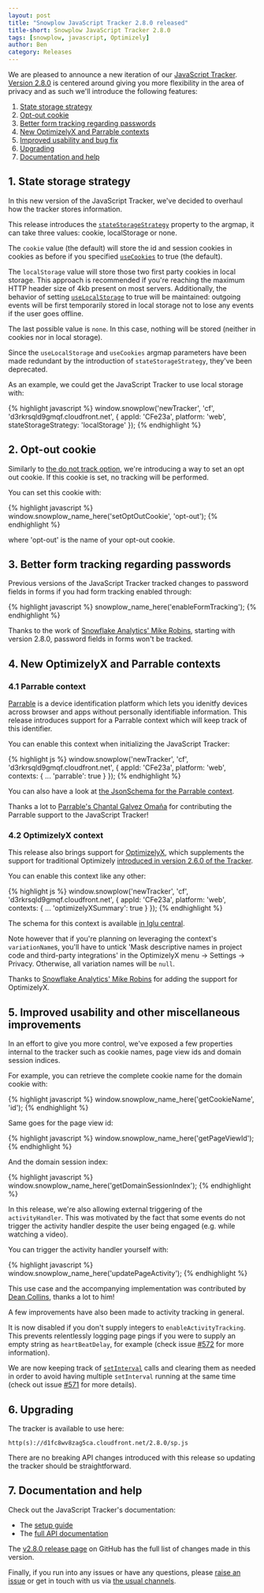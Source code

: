 ```yaml
---
layout: post
title: "Snowplow JavaScript Tracker 2.8.0 released"
title-short: Snowplow JavaScript Tracker 2.8.0
tags: [snowplow, javascript, Optimizely]
author: Ben
category: Releases
---
```


We are pleased to announce a new iteration of our
[JavaScript Tracker][js-tracker]. [Version 2.8.0][2.8.0-tag] is centered around
giving you more flexibility in the area of privacy and as such we'll
introduce the following features:

1. [State storage strategy](
/blog/2017/04/10/snowplow-javascript-tracker-2.8.0-released/#storage-strategy)
2. [Opt-out cookie](
/blog/2017/04/10/snowplow-javascript-tracker-2.8.0-released/#opt-out)
3. [Better form tracking regarding passwords](
/blog/2017/04/10/snowplow-javascript-tracker-2.8.0-release/#passwords)
4. [New OptimizelyX and Parrable contexts](
/blog/2017/04/10/snowplow-javascript-tracker-2.8.0-released/#contexts)
5. [Improved usability and bug fix](
/blog/2017/04/10/snowplow-javascript-tracker-2.8.0-released/#usage)
6. [Upgrading](
/blog/2017/04/10/snowplow-javascript-tracker-2.8.0-released/#upgrade)
7. [Documentation and help](
/blog/2017/04/10/snowplow-javascript-tracker-2.8.0-released/#doc)

<!--more-->

<h2 id="storage-strategy">1. State storage strategy</h2>

In this new version of the JavaScript Tracker, we've decided to overhaul how
the tracker stores information.

This release introduces the [`stateStorageStrategy`][sss] property to the
argmap, it can take three values: cookie, localStorage or none.

The `cookie` value (the default) will store the id and session cookies in
cookies as before if you specified [`useCookies`][uc] to true (the default).

The `localStorage` value will store those two first party cookies in local
storage. This approach is recommended if you're reaching the maximum HTTP
header size of 4kb present on most servers. Additionally, the behavior of
setting [`useLocalStorage`][uls] to true will be maintained: outgoing events
will be first temporarily stored in local storage not to lose any events if the
user goes offline.

The last possible value is `none`. In this case, nothing will be stored (neither
in cookies nor in local storage).

Since the `useLocalStorage` and `useCookies` argmap parameters have been made
redundant by the introduction of `stateStorageStrategy`, they've been
deprecated.

As an example, we could get the JavaScript Tracker to use local storage with:

{% highlight javascript %}
window.snowplow('newTracker', 'cf', 'd3rkrsqld9gmqf.cloudfront.net', {
  appId: 'CFe23a',
  platform: 'web',
  stateStorageStrategy: 'localStorage'
});
{% endhighlight %}

<h2 id="opt-out">2. Opt-out cookie</h2>

Similarly to [the do not track option][dnt], we're introducing a way to set an
opt out cookie. If this cookie is set, no tracking will be performed.

You can set this cookie with:

{% highlight javascript %}
window.snowplow_name_here('setOptOutCookie', 'opt-out');
{% endhighlight %}

where 'opt-out' is the name of your opt-out cookie.

<h2 id="passwords">3. Better form tracking regarding passwords</h2>

Previous versions of the JavaScript Tracker tracked changes to password fields
in forms if you had form tracking enabled through:

{% highlight javascript %}
snowplow_name_here('enableFormTracking');
{% endhighlight %}

Thanks to the work of [Snowflake Analytics' Mike Robins][mike], starting with
version 2.8.0, password fields in forms won't be tracked.

<h2 id="contexts">4. New OptimizelyX and Parrable contexts</h2>

<h3 id="parrable">4.1 Parrable context</h3>

[Parrable](https://www.parrable.com/) is a device identification platform which
lets you idenitfy devices across browser and apps without personally
identifiable information. This release introduces support for a Parrable context
which will keep track of this identifier.

You can enable this context when initializing the JavaScript Tracker:

{% highlight js %}
window.snowplow('newTracker', 'cf', 'd3rkrsqld9gmqf.cloudfront.net', {
  appId: 'CFe23a',
  platform: 'web',
  contexts: {
    ...
    'parrable': true
  }
});
{% endhighlight %}

You can also have a look at
[the JsonSchema for the Parrable context][parrable-context].

Thanks a lot to [Parrable's Chantal Galvez Omaña][chantal] for contributing the
Parrable support to the JavaScript Tracker!

<h3 id="optimizelyx">4.2 OptimizelyX context</h3>

This release also brings support for [OptimizelyX](
https://www.optimizely.com/products/developers/), which supplements the
support for traditional Optimizely
[introduced in version 2.6.0 of the Tracker](
/blog/2016/03/03/snowplow-javascript-tracker-2.6.0-released-with-optimizely-and-augur-integration/#optimizely-integration).

You can enable this context like any other:

{% highlight js %}
window.snowplow('newTracker', 'cf', 'd3rkrsqld9gmqf.cloudfront.net', {
  appId: 'CFe23a',
  platform: 'web',
  contexts: {
    ...
    'optimizelyXSummary': true
  }
});
{% endhighlight %}

The schema for this context is available [in Iglu central][optimizelyx-context].

Note however that if you're planning on leveraging the context's
`variationName`s, you'll have to untick 'Mask descriptive names in project code
and third-party integrations' in the OptimizelyX menu -> Settings -> Privacy.
Otherwise, all variation names will be `null`.

Thanks to [Snowflake Analytics' Mike Robins][mike] for adding the support for
OptimizelyX.

<h2 id="usage">5. Improved usability and other miscellaneous improvements</h2>

In an effort to give you more control, we've exposed a few properties internal
to the tracker such as cookie names, page view ids and domain session indices.

For example, you can retrieve the complete cookie name for the domain cookie
with:

{% highlight javascript %}
window.snowplow_name_here('getCookieName', 'id');
{% endhighlight %}

Same goes for the page view id:

{% highlight javascript %}
window.snowplow_name_here('getPageViewId');
{% endhighlight %}

And the domain session index:

{% highlight javascript %}
window.snowplow_name_here('getDomainSessionIndex');
{% endhighlight %}

In this release, we're also allowing external triggering of the
`activityHandler`. This was motivated by the fact that some events do not
trigger the activity handler despite the user being engaged (e.g. while watching
a video).

You can trigger the activity handler yourself with:

{% highlight javascript %}
window.snowplow_name_here('updatePageActivity');
{% endhighlight %}

This use case and the accompanying implementation was contributed by
[Dean Collins][dean], thanks a lot to him!

A few improvements have also been made to activity tracking in general.

It is now disabled if you don't supply integers to `enableActivityTracking`.
This prevents relentlessly logging page pings if you were to supply an empty
string as `heartBeatDelay`, for example (check issue [#572][572] for more
information).

We are now keeping track of [`setInterval`][set-interval] calls and clearing
them as needed in order to avoid having multiple `setInterval` running at the
same time (check out issue [#571][571] for more details).

<h2 id="upgrade">6. Upgrading</h2>

The tracker is available to use here:

```
http(s)://d1fc8wv8zag5ca.cloudfront.net/2.8.0/sp.js
```

There are no breaking API changes introduced with this release so updating the
tracker should be straightforward.

<h2 id="doc">7. Documentation and help</h2>

Check out the JavaScript Tracker's documentation:

* The [setup guide][setup]
* The [full API documentation][docs]

The [v2.8.0 release page][2.8.0-tag] on GitHub has the full list of changes made
in this version.

Finally, if you run into any issues or have any questions, please
[raise an issue][issues] or get in touch with us via [the usual channels][talk].

[js-tracker]: https://github.com/snowplow/snowplow-javascript-tracker
[2.8.0-tag]: https://github.com/snowplow/snowplow-javascript-tracker/releases/tag/2.8.0
[setup]: https://github.com/snowplow/snowplow/wiki/Javascript-tracker-setup
[issues]: https://github.com/snowplow/snowplow-javascript-tracker/issues
[talk]: https://github.com/snowplow/snowplow/wiki/Talk-to-us
[docs]: https://github.com/snowplow/snowplow/wiki/1-General-parameters-for-the-Javascript-tracker
[dnt]: https://github.com/snowplow/snowplow/wiki/1-General-parameters-for-the-Javascript-tracker#respect-do-not-track
[parrable-context]: https://raw.githubusercontent.com/snowplow/iglu-central/master/schemas/com.parrable/encrypted_payload/jsonschema/1-0-0
[optimizelyx-context]: https://raw.githubusercontent.com/snowplow/iglu-central/master/schemas/com.optimizely/optimizelyx_summary/jsonschema/1-0-0
[chantal]: https://github.com/chantalgo
[mike]: https://github.com/miike
[dean]: https://github.com/lookaflyingdonkey
[uls]: https://github.com/snowplow/snowplow/wiki/1-General-parameters-for-the-Javascript-tracker-v2.7#2213-configuring-localstorage
[uc]: https://github.com/snowplow/snowplow/wiki/1-General-parameters-for-the-Javascript-tracker-v2.7#2216-disabling-cookies
[sss]: https://github.com/snowplow/snowplow/wiki/1-General-parameters-for-the-Javascript-tracker#2214-storage-stategy
[571]: https://github.com/snowplow/snowplow-javascript-tracker/issues/571
[572]: https://github.com/snowplow/snowplow-javascript-tracker/issues/572
[set-interval]: https://www.w3schools.com/jsref/met_win_setinterval.asp
